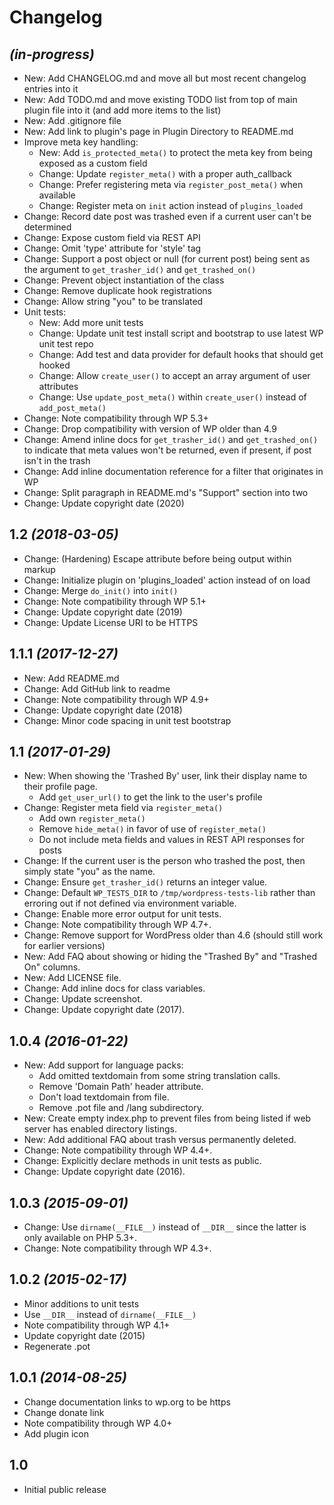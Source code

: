 # Changelog

## _(in-progress)_
* New: Add CHANGELOG.md and move all but most recent changelog entries into it
* New: Add TODO.md and move existing TODO list from top of main plugin file into it (and add more items to the list)
* New: Add .gitignore file
* New: Add link to plugin's page in Plugin Directory to README.md
* Improve meta key handling:
    * New: Add `is_protected_meta()` to protect the meta key from being exposed as a custom field
    * Change: Update `register_meta()` with a proper auth_callback
    * Change: Prefer registering meta via `register_post_meta()` when available
    * Change: Register meta on `init` action instead of `plugins_loaded`
* Change: Record date post was trashed even if a current user can't be determined
* Change: Expose custom field via REST API
* Change: Omit 'type' attribute for 'style' tag
* Change: Support a post object or null (for current post) being sent as the argument to `get_trasher_id()` and `get_trashed_on()`
* Change: Prevent object instantiation of the class
* Change: Remove duplicate hook registrations
* Change: Allow string "you" to be translated
* Unit tests:
    * New: Add more unit tests
    * Change: Update unit test install script and bootstrap to use latest WP unit test repo
    * Change: Add test and data provider for default hooks that should get hooked
    * Change: Allow `create_user()` to accept an array argument of user attributes
    * Change: Use `update_post_meta()` within `create_user()` instead of `add_post_meta()`
* Change: Note compatibility through WP 5.3+
* Change: Drop compatibility with version of WP older than 4.9
* Change: Amend inline docs for `get_trasher_id()` and `get_trashed_on()` to indicate that meta values won't be returned, even if present, if post isn't in the trash
* Change: Add inline documentation reference for a filter that originates in WP
* Change: Split paragraph in README.md's "Support" section into two
* Change: Update copyright date (2020)

## 1.2 _(2018-03-05)_
* Change: (Hardening) Escape attribute before being output within markup
* Change: Initialize plugin on 'plugins_loaded' action instead of on load
* Change: Merge `do_init()` into `init()`
* Change: Note compatibility through WP 5.1+
* Change: Update copyright date (2019)
* Change: Update License URI to be HTTPS

## 1.1.1 _(2017-12-27)_
* New: Add README.md
* Change: Add GitHub link to readme
* Change: Note compatibility through WP 4.9+
* Change: Update copyright date (2018)
* Change: Minor code spacing in unit test bootstrap

## 1.1 _(2017-01-29)_
* New: When showing the 'Trashed By' user, link their display name to their profile page.
    * Add `get_user_url()` to get the link to the user's profile
* Change: Register meta field via `register_meta()`
    * Add own `register_meta()`
    * Remove `hide_meta()` in favor of use of `register_meta()`
    * Do not include meta fields and values in REST API responses for posts
* Change: If the current user is the person who trashed the post, then simply state "you" as the name.
* Change: Ensure `get_trasher_id()` returns an integer value.
* Change: Default `WP_TESTS_DIR` to `/tmp/wordpress-tests-lib` rather than erroring out if not defined via environment variable.
* Change: Enable more error output for unit tests.
* Change: Note compatibility through WP 4.7+.
* Change: Remove support for WordPress older than 4.6 (should still work for earlier versions)
* New: Add FAQ about showing or hiding the "Trashed By" and "Trashed On" columns.
* New: Add LICENSE file.
* Change: Add inline docs for class variables.
* Change: Update screenshot.
* Change: Update copyright date (2017).

## 1.0.4 _(2016-01-22)_
* New: Add support for language packs:
    * Add omitted textdomain from some string translation calls.
    * Remove 'Domain Path' header attribute.
    * Don't load textdomain from file.
    * Remove .pot file and /lang subdirectory.
* New: Create empty index.php to prevent files from being listed if web server has enabled directory listings.
* New: Add additional FAQ about trash versus permanently deleted.
* Change: Note compatibility through WP 4.4+.
* Change: Explicitly declare methods in unit tests as public.
* Change: Update copyright date (2016).

## 1.0.3 _(2015-09-01)_
* Change: Use `dirname(__FILE__)` instead of `__DIR__` since the latter is only available on PHP 5.3+.
* Change: Note compatibility through WP 4.3+.

## 1.0.2 _(2015-02-17)_
* Minor additions to unit tests
* Use `__DIR__` instead of `dirname(__FILE__)`
* Note compatibility through WP 4.1+
* Update copyright date (2015)
* Regenerate .pot

## 1.0.1 _(2014-08-25)_
* Change documentation links to wp.org to be https
* Change donate link
* Note compatibility through WP 4.0+
* Add plugin icon

## 1.0
* Initial public release

